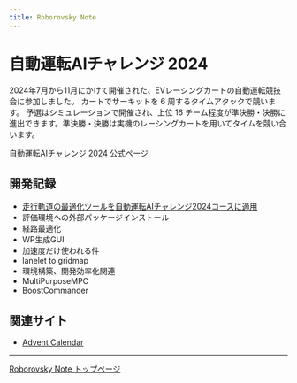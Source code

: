```yaml
---
title: Roborovsky Note
---
```


# 自動運転AIチャレンジ 2024

2024年7月から11月にかけて開催された、EVレーシングカートの自動運転競技会に参加しました。
カートでサーキットを 6 周するタイムアタックで競います。
予選はシミュレーションで開催され、上位 16 チーム程度が準決勝・決勝に進出できます。準決勝・決勝は実機のレーシングカートを用いてタイムを競い合います。

[自動運転AIチャレンジ 2024 公式ページ](https://www.jsae.or.jp/jaaic/2024ver)


## 開発記録
- [走行軌道の最適化ツールを自動運転AIチャレンジ2024コースに適用](global_trajectory_optimization.md)
- 評価環境への外部パッケージインストール
- 経路最適化
- WP生成GUI
- 加速度だけ使われる件
- lanelet to gridmap
- 環境構築、開発効率化関連
- MultiPurposeMPC
- BoostCommander


## 関連サイト
- [Advent Calendar](https://qiita.com/advent-calendar/2023/jidounten-ai)


---
[Roborovsky Note トップページ](https://roborovsky-racers.github.io/RoborovskyNote/)